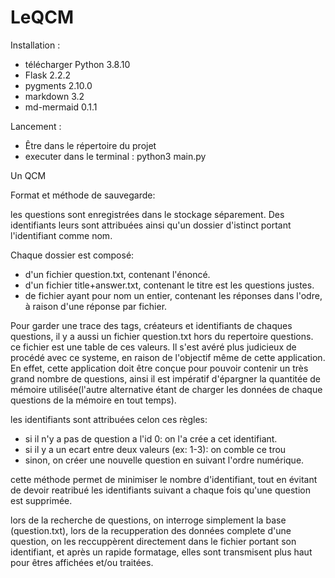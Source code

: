 # LeQCM
Installation  :
 - télécharger Python 3.8.10
 - Flask 2.2.2
 - pygments 2.10.0
 - markdown 3.2
 - md-mermaid 0.1.1

Lancement :
 - Être dans le répertoire du projet
 - executer dans le terminal : python3 main.py

Un QCM



Format et méthode de sauvegarde:

les questions sont enregistrées dans le stockage séparement.
Des identifiants leurs sont attribuées ainsi qu'un dossier d'istinct portant l'identifiant comme nom.

Chaque dossier est composé: 
 - d'un fichier question.txt, contenant l'énoncé.
 - d'un fichier title+answer.txt, contenant le titre est les questions justes.
 - de fichier ayant pour nom un entier, contenant les réponses dans l'odre, à raison d'une réponse par fichier.

Pour garder une trace des tags, créateurs et identifiants de chaques questions, il y a aussi un fichier question.txt hors du repertoire questions.
ce fichier est une table de ces valeurs. Il s'est avéré plus judicieux de procédé avec ce systeme, en raison de l'objectif même de cette application. En effet, cette application doit être conçue pour pouvoir contenir un très grand nombre de questions, ainsi il est impératif d'épargner la quantitée de mémoire utilisée(l'autre alternative étant de charger les données de chaque questions de la mémoire en tout temps).

les identifiants sont attribuées celon ces règles: 
 - si il n'y a pas de question a l'id 0: on l'a crée a cet identifiant.
 - si il y a un ecart entre deux valeurs (ex: 1-3): on comble ce trou
 - sinon, on créer une nouvelle question en suivant l'ordre numérique.

cette méthode permet de minimiser le nombre d'identifiant, tout en évitant de devoir reatribué les identifiants suivant a chaque fois qu'une question est supprimée.

lors de la recherche de questions, on interroge simplement la base (question.txt), lors de la recupperation des données complete d'une question, on les reccuppèrent directement dans le fichier portant son identifiant, et après un rapide formatage, elles sont transmisent plus haut pour êtres affichées et/ou traitées.
